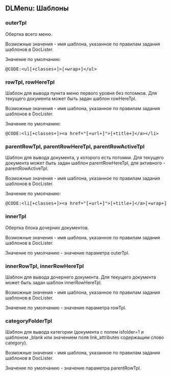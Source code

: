 
<meta http-equiv="Content-Type" content="text/html; charset=utf-8">
<h2>DLMenu: Шаблоны</h2>

<h3 class="sub-header text-bold">outerTpl</h3>
<p>Обертка всего меню.</p>
<p>Возможные значения - имя шаблона, указанное по правилам задания шаблонов в DocLister.</p>
<p>Значение по умолчанию:</p>
<pre class="brush: html;">@CODE:&lt;ul[+classes+]&gt;[+wrap+]&lt;/ul&gt;</pre>
<h3 class="sub-header text-bold">rowTpl, rowHereTpl</h3>
<p>Шаблон для вывода пункта меню первого уровня без потомков. Для текущего документа может быть задан шаблон rowHereTpl.</p>
<p>Возможные значения - имя шаблона, указанное по правилам задания шаблонов в DocLister.</p>
<p>Значение по умолчанию:</p>
<pre class="brush: html;">@CODE:&lt;li[+classes+]&gt;&lt;a href="[+url+]"&gt;[+title+]&lt;/a&gt;&lt;/li&gt;</pre>
<h3 class="sub-header text-bold">parentRowTpl, parentRowHereTpl, parentRowActiveTpl</h3>
<p>Шаблон для вывода документа, у которого есть потомки. Для текущего документа может быть задан шаблон parentRowHereTpl, для активного - parentRowActiveTpl.</p>
<p>Возможные значения - имя шаблона, указанное по правилам задания шаблонов в DocLister.</p>
<p>Значение по умолчанию:</p>
<pre class="brush: html;">@CODE:&lt;li[+classes+]&gt;&lt;a href="[+url+]"&gt;[+title+]&lt;/a&gt;[+wrap+]&lt;/li&gt;</pre>
<h3 class="sub-header text-bold">innerTpl</h3>
<p>Обертка блока дочерних документов.</p>
<p>Возможные значения - имя шаблона, указанное по правилам задания шаблонов в DocLister.</p>
<p>Значение по умолчанию - значение параметра outerTpl.</p>
<h3 class="sub-header text-bold">innerRowTpl, innerRowHereTpl</h3>
<p>Шаблон для вывода дочернего документа. Для текущего документа может быть задан шаблон innerRowHereTpl.</p>
<p>Возможные значения - имя шаблона, указанное по правилам задания шаблонов в DocLister.</p>
<p>Значение по умолчанию - значение параметра rowTpl.</p>
<h3 class="sub-header text-bold">categoryFolderTpl</h3>
<p>Шаблон для вывода категории (документа с полем isfolder=1 и шаблоном _blank или значением поля link_attributes содержащим слово category).</p>
<p>Возможные значения - имя шаблона, указанное по правилам задания шаблонов в DocLister.</p>
<p>Значение по умолчанию - значение параметра parentRowTpl.</p>